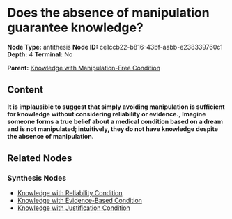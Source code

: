 # Does the absence of manipulation guarantee knowledge?

**Node Type:** antithesis
**Node ID:** ce1ccb22-b816-43bf-aabb-e238339760c1
**Depth:** 4
**Terminal:** No

**Parent:** [Knowledge with Manipulation-Free Condition](knowledge-with-manipulation-free-condition-synthesis-bcd7bd33-8420-4eaa-ac0f-c4dccae9b1ba.md)

## Content

**It is implausible to suggest that simply avoiding manipulation is sufficient for knowledge without considering reliability or evidence.**, **Imagine someone forms a true belief about a medical condition based on a dream and is not manipulated; intuitively, they do not have knowledge despite the absence of manipulation.**

## Related Nodes

### Synthesis Nodes

- [Knowledge with Reliability Condition](knowledge-with-reliability-condition-synthesis-0f9ecbc9-595f-4af7-9e79-13f6fa05a318.md)
- [Knowledge with Evidence-Based Condition](knowledge-with-evidence-based-condition-synthesis-d3974ccc-aed9-4499-9904-c52d49bcc602.md)
- [Knowledge with Justification Condition](knowledge-with-justification-condition-synthesis-cd9fb732-c0fd-436a-9e56-f06a9446385c.md)
